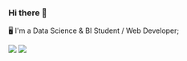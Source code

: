 
### Hi there 👋

🖥️ I'm a Data Science & BI Student / Web Developer;

![](https://github-readme-stats.vercel.app/api?username=mashateayoub&theme=dark&hide_border=false&include_all_commits=false&count_private=false)
![](https://github-readme-streak-stats.herokuapp.com/?user=mashateayoub&theme=dark&hide_border=false)

